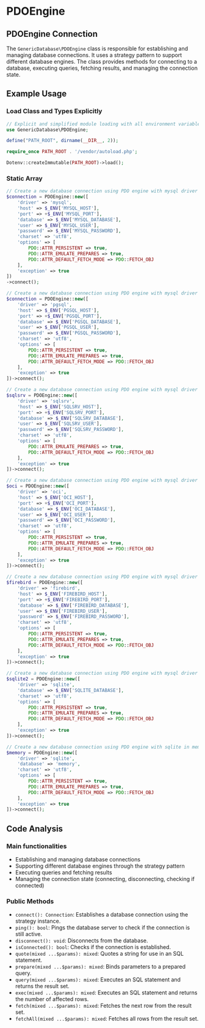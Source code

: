 # PDOEngine

## PDOEngine Connection

The `GenericDatabase\PDOEngine` class is responsible for establishing and managing database connections. It uses a strategy pattern to support different database engines. The class provides methods for connecting to a database, executing queries, fetching results, and managing the connection state.

## Example Usage

### Load Class and Types Explicitly

```php
// Explicit and simplified module loading with all environment variables
use GenericDatabase\PDOEngine;

define("PATH_ROOT", dirname(__DIR__, 2));

require_once PATH_ROOT . '/vendor/autoload.php';

Dotenv::createImmutable(PATH_ROOT)->load();
```

### Static Array

```php
// Create a new database connection using PDO engine with mysql driver in the static array format
$connection = PDOEngine::new([
    'driver' => 'mysql',
    'host' => $_ENV['MYSQL_HOST'],
    'port' => +$_ENV['MYSQL_PORT'],
    'database' => $_ENV['MYSQL_DATABASE'],
    'user' => $_ENV['MYSQL_USER'],
    'password' => $_ENV['MYSQL_PASSWORD'],
    'charset' => 'utf8',
    'options' => [
        PDO::ATTR_PERSISTENT => true,
        PDO::ATTR_EMULATE_PREPARES => true,
        PDO::ATTR_DEFAULT_FETCH_MODE => PDO::FETCH_OBJ
    ],
    'exception' => true
])
->connect();
```

```php
// Create a new database connection using PDO engine with mysql driver in the static array format
$connection = PDOEngine::new([
    'driver' => 'pgsql',
    'host' => $_ENV['PGSQL_HOST'],
    'port' => +$_ENV['PGSQL_PORT'],
    'database' => $_ENV['PGSQL_DATABASE'],
    'user' => $_ENV['PGSQL_USER'],
    'password' => $_ENV['PGSQL_PASSWORD'],
    'charset' => 'utf8',
    'options' => [
        PDO::ATTR_PERSISTENT => true,
        PDO::ATTR_EMULATE_PREPARES => true,
        PDO::ATTR_DEFAULT_FETCH_MODE => PDO::FETCH_OBJ
    ],
    'exception' => true
])->connect();
```

```php
// Create a new database connection using PDO engine with mysql driver in the static array format
$sqlsrv = PDOEngine::new([
    'driver' => 'sqlsrv',
    'host' => $_ENV['SQLSRV_HOST'],
    'port' => +$_ENV['SQLSRV_PORT'],
    'database' => $_ENV['SQLSRV_DATABASE'],
    'user' => $_ENV['SQLSRV_USER'],
    'password' => $_ENV['SQLSRV_PASSWORD'],
    'charset' => 'utf8',
    'options' => [
        PDO::ATTR_EMULATE_PREPARES => true,
        PDO::ATTR_DEFAULT_FETCH_MODE => PDO::FETCH_OBJ
    ],
    'exception' => true
])->connect();
```

```php
// Create a new database connection using PDO engine with mysql driver in the static array format
$oci = PDOEngine::new([
    'driver' => 'oci',
    'host' => $_ENV['OCI_HOST'],
    'port' => +$_ENV['OCI_PORT'],
    'database' => $_ENV['OCI_DATABASE'],
    'user' => $_ENV['OCI_USER'],
    'password' => $_ENV['OCI_PASSWORD'],
    'charset' => 'utf8',
    'options' => [
        PDO::ATTR_PERSISTENT => true,
        PDO::ATTR_EMULATE_PREPARES => true,
        PDO::ATTR_DEFAULT_FETCH_MODE => PDO::FETCH_OBJ
    ],
    'exception' => true
])->connect();
```

```php
// Create a new database connection using PDO engine with mysql driver in the static array format
$firebird = PDOEngine::new([
    'driver' => 'firebird',
    'host' => $_ENV['FIREBIRD_HOST'],
    'port' => +$_ENV['FIREBIRD_PORT'],
    'database' => $_ENV['FIREBIRD_DATABASE'],
    'user' => $_ENV['FIREBIRD_USER'],
    'password' => $_ENV['FIREBIRD_PASSWORD'],
    'charset' => 'utf8',
    'options' => [
        PDO::ATTR_PERSISTENT => true,
        PDO::ATTR_EMULATE_PREPARES => true,
        PDO::ATTR_DEFAULT_FETCH_MODE => PDO::FETCH_OBJ
    ],
    'exception' => true
])->connect();
```

```php
// Create a new database connection using PDO engine with mysql driver in the static array format
$sqlite2 = PDOEngine::new([
    'driver' => 'sqlite',
    'database' => $_ENV['SQLITE_DATABASE'],
    'charset' => 'utf8',
    'options' => [
        PDO::ATTR_PERSISTENT => true,
        PDO::ATTR_EMULATE_PREPARES => true,
        PDO::ATTR_DEFAULT_FETCH_MODE => PDO::FETCH_OBJ
    ],
    'exception' => true
])->connect();
```

```php
// Create a new database connection using PDO engine with sqlite in memory driver in the static array format
$memory = PDOEngine::new([
    'driver' => 'sqlite',
    'database' => 'memory',
    'charset' => 'utf8',
    'options' => [
        PDO::ATTR_PERSISTENT => true,
        PDO::ATTR_EMULATE_PREPARES => true,
        PDO::ATTR_DEFAULT_FETCH_MODE => PDO::FETCH_OBJ
    ],
    'exception' => true
])->connect();
```

## Code Analysis

### Main functionalities

- Establishing and managing database connections
- Supporting different database engines through the strategy pattern
- Executing queries and fetching results
- Managing the connection state (connecting, disconnecting, checking if connected)

### Public Methods

- `connect(): Connection`: Establishes a database connection using the strategy instance.
- `ping(): bool`: Pings the database server to check if the connection is still active.
- `disconnect(): void`: Disconnects from the database.
- `isConnected(): bool`: Checks if the connection is established.
- `quote(mixed ...$params): mixed`: Quotes a string for use in an SQL statement.
- `prepare(mixed ...$params): mixed`: Binds parameters to a prepared query.
- `query(mixed ...$params): mixed`: Executes an SQL statement and returns the result set.
- `exec(mixed ...$params): mixed`: Executes an SQL statement and returns the number of affected rows.
- `fetch(mixed ...$params): mixed`: Fetches the next row from the result set.
- `fetchAll(mixed ...$params): mixed`: Fetches all rows from the result set.
